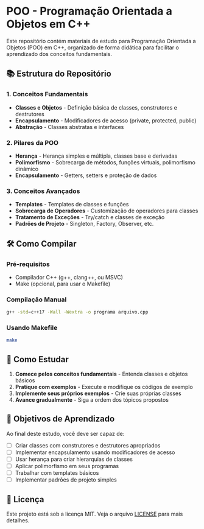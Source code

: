 # POO - Programação Orientada a Objetos em C++

Este repositório contém materiais de estudo para Programação Orientada a Objetos (POO) em C++, organizado de forma didática para facilitar o aprendizado dos conceitos fundamentais.

## 📚 Estrutura do Repositório

### 1. Conceitos Fundamentais
- **Classes e Objetos** - Definição básica de classes, construtores e destrutores
- **Encapsulamento** - Modificadores de acesso (private, protected, public)
- **Abstração** - Classes abstratas e interfaces

### 2. Pilares da POO
- **Herança** - Herança simples e múltipla, classes base e derivadas
- **Polimorfismo** - Sobrecarga de métodos, funções virtuais, polimorfismo dinâmico
- **Encapsulamento** - Getters, setters e proteção de dados

### 3. Conceitos Avançados
- **Templates** - Templates de classes e funções
- **Sobrecarga de Operadores** - Customização de operadores para classes
- **Tratamento de Exceções** - Try/catch e classes de exceção
- **Padrões de Projeto** - Singleton, Factory, Observer, etc.

## 🛠️ Como Compilar

### Pré-requisitos
- Compilador C++ (g++, clang++, ou MSVC)
- Make (opcional, para usar o Makefile)

### Compilação Manual
```bash
g++ -std=c++17 -Wall -Wextra -o programa arquivo.cpp
```

### Usando Makefile
```bash
make
```

## 📖 Como Estudar

1. **Comece pelos conceitos fundamentais** - Entenda classes e objetos básicos
2. **Pratique com exemplos** - Execute e modifique os códigos de exemplo
3. **Implemente seus próprios exemplos** - Crie suas próprias classes
4. **Avance gradualmente** - Siga a ordem dos tópicos propostos

## 🎯 Objetivos de Aprendizado

Ao final deste estudo, você deve ser capaz de:
- [ ] Criar classes com construtores e destrutores apropriados
- [ ] Implementar encapsulamento usando modificadores de acesso
- [ ] Usar herança para criar hierarquias de classes
- [ ] Aplicar polimorfismo em seus programas
- [ ] Trabalhar com templates básicos
- [ ] Implementar padrões de projeto simples

## 📝 Licença

Este projeto está sob a licença MIT. Veja o arquivo [LICENSE](LICENSE) para mais detalhes.

